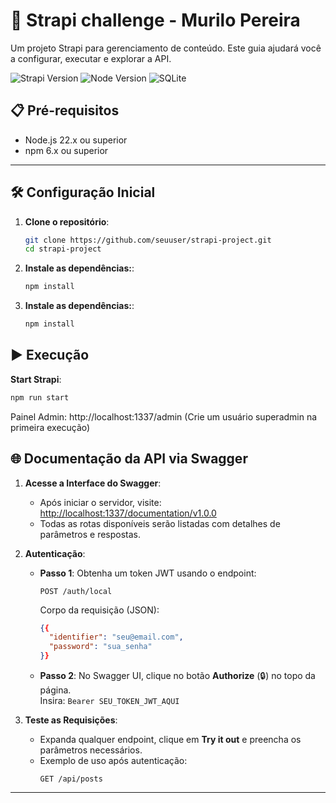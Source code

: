 # 🚀 Strapi challenge - Murilo Pereira

Um projeto Strapi para gerenciamento de conteúdo. Este guia ajudará você a configurar, executar e explorar a API.

![Strapi Version](https://img.shields.io/badge/strapi-5.10.3-blue)
![Node Version](https://img.shields.io/badge/node-%3E%3D22.0.0-brightgreen)
![SQLite](https://img.shields.io/badge/database-sqlite3-lightgrey)

## 📋 Pré-requisitos
- Node.js 22.x ou superior
- npm 6.x ou superior

---

## 🛠️ Configuração Inicial
1. **Clone o repositório**:
   ```bash
   git clone https://github.com/seuuser/strapi-project.git
   cd strapi-project
   ```
2. **Instale as dependências:**:
   ```bash
   npm install
   ```
2. **Instale as dependências:**:
   ```bash
   npm install
   ```

## ▶️ Execução
**Start Strapi**:
   ```bash
   npm run start
   ```
Painel Admin: http://localhost:1337/admin
(Crie um usuário superadmin na primeira execução)

## 🌐 Documentação da API via Swagger


1. **Acesse a Interface do Swagger**:
   - Após iniciar o servidor, visite:  
     [http://localhost:1337/documentation/v1.0.0](http://localhost:1337/documentation/v1.0.0)
   - Todas as rotas disponíveis serão listadas com detalhes de parâmetros e respostas.

2. **Autenticação**:
   - **Passo 1**: Obtenha um token JWT usando o endpoint:  
     ```http
     POST /auth/local
     ```
     Corpo da requisição (JSON):
     ```json
     {{
       "identifier": "seu@email.com",
       "password": "sua_senha"
     }}
     ```
   - **Passo 2**: No Swagger UI, clique no botão **Authorize** (🔒) no topo da página.  
     Insira: `Bearer SEU_TOKEN_JWT_AQUI`

3. **Teste as Requisições**:
   - Expanda qualquer endpoint, clique em **Try it out** e preencha os parâmetros necessários.
   - Exemplo de uso após autenticação:  
     ```http
     GET /api/posts
     ```
---